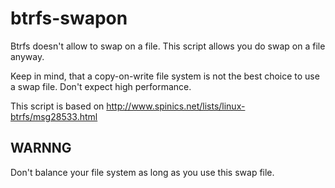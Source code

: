 # btrfs-swapon

Btrfs doesn't allow to swap on a file. This script allows you do swap on a file anyway. 

Keep in mind, that a copy-on-write file system is not the best choice to use a swap file. Don't expect high performance.  


This script is based on http://www.spinics.net/lists/linux-btrfs/msg28533.html


## WARNNG
Don't balance your file system as long as you use this swap file. 

